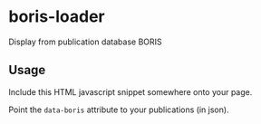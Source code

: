 boris-loader
============

Display from publication database BORIS

Usage
-----
Include this HTML javascript snippet somewhere onto your page.
    <script type="application/javascript" src="//cdn.rawgit.com/keetraxx/boris-loader/zms3/boris.js"></script>
    <div data-boris="//boris.unibe.ch/cgi/exportview/divisions/DCD5A442BB9CE17DE0405C82790C4DE2/JSON/DCD5A442BB9CE17DE0405C82790C4DE2.js"></div>
    
Point the `data-boris` attribute to your publications (in json).
